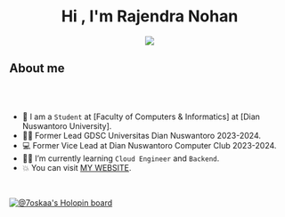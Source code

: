 <h1 align="center">Hi , I'm Rajendra Nohan </h1>
<p align="center">
  <a href="https://github.com/DenverCoder1/readme-typing-svg"><img src="https://readme-typing-svg.herokuapp.com?font=Time+New+Roman&color=%23C8BE25&size=25&center=true&vCenter=true&width=600&height=100&lines=Software+Engineer+@bld.ai;Informatics+Engineering;Web+Developer;Mobile+Developer;Machine+Learning;Flutter;Laravel;Express;React"></a>
</p>

## About me

<br><br>

- :school: I am a `Student` at [Faculty of Computers & Informatics] at [Dian Nuswantoro University].
- :technologist: Former Lead GDSC Universitas Dian Nuswantoro 2023-2024.
- :computer: Former Vice Lead at Dian Nuswantoro Computer Club 2023-2024.
- :student: I’m currently learning `Cloud Engineer` and `Backend`.
- :boom: You can visit [MY WEBSITE](https://martabakcode.my.id/).
<br>

[![@7oskaa's Holopin board](https://holopin.io/api/user/board?user=MartabakCode)](https://holopin.io/@MartabakCode)
